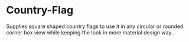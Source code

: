 # Country-Flag
 Supplies square shaped country flags to use it in any circular or rounded corner box view while keeping the look in more material design way..
